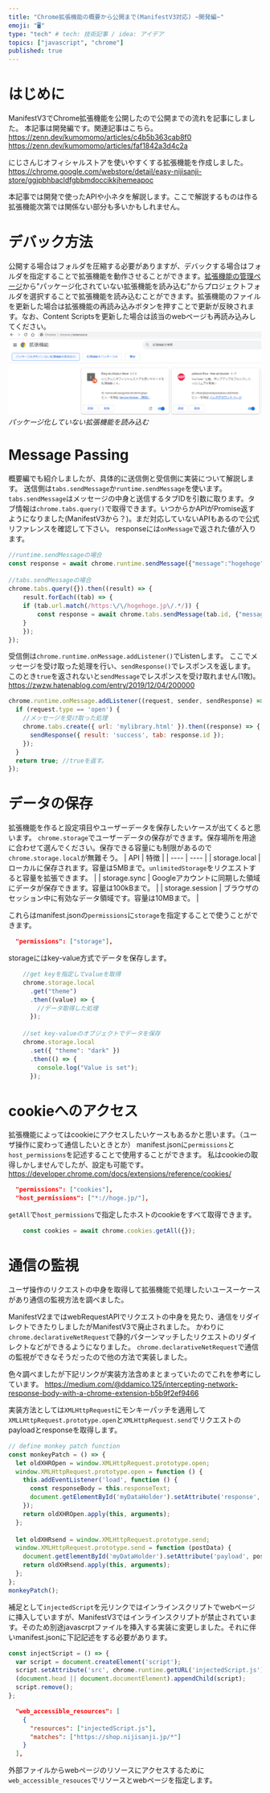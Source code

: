 ```yaml
---
title: "Chrome拡張機能の概要から公開まで(ManifestV3対応) ~開発編~"
emoji: "🖥"
type: "tech" # tech: 技術記事 / idea: アイデア
topics: ["javascript", "chrome"]
published: true
---
```


# はじめに
ManifestV3でChrome拡張機能を公開したので公開までの流れを記事にしました。
本記事は開発編です。関連記事はこちら。
https://zenn.dev/kumomomo/articles/c4b5b363cab8f0
https://zenn.dev/kumomomo/articles/faf1842a3d4c2a

にじさんじオフィシャルストアを使いやすくする拡張機能を作成しました。
https://chrome.google.com/webstore/detail/easy-nijisanji-store/ggjpbhbacldfgbbmdoccikkjhemeapoc

本記事では開発で使ったAPIや小ネタを解説します。ここで解説するものは作る拡張機能次第では関係ない部分も多いかもしれません。

# デバック方法
公開する場合はフォルダを圧縮する必要がありますが、デバックする場合はフォルダを指定することで拡張機能を動作させることができます。[拡張機能の管理ページ](chrome://extensions/)から"パッケージ化されていない拡張機能を読み込む"からプロジェクトフォルダを選択することで拡張機能を読み込むことができます。拡張機能のファイルを更新した場合は拡張機能の再読み込みボタンを押すことで更新が反映されます。なお、Content Scriptsを更新した場合は該当のwebページも再読み込みしてください。
![](/images/1074587eff228f/extensionpage.png)
*パッケージ化していない拡張機能を読み込む*

# Message Passing
概要編でも紹介しましたが、具体的に送信側と受信側に実装について解説します。
送信側は`tabs.sendMessage`か`runtime.sendMessage`を使います。
`tabs.sendMessage`はメッセージの中身と送信するタブIDを引数に取ります。タブ情報は`chrome.tabs.query()`で取得できます。いつからかAPIがPromise返すようになりました(ManifestV3から？)。まだ対応していないAPIもあるので公式リファレンスを確認して下さい。
responseには`onMessage`で返された値が入ります。

```js:sender.js
//runtime.sendMessageの場合
const response = await chrome.runtime.sendMessage({"message":"hogehoge"});

//tabs.sendMessageの場合
chrome.tabs.query({}).then((result) => {
    result.forEach((tab) => {
    if (tab.url.match(/https:\/\/hogehoge.jp\/.*/)) {
        const response = await chrome.tabs.sendMessage(tab.id, {"message":"hogehoge"});
    }
    });
});
```

受信側は`chrome.runtime.onMessage.addListener()`でListenします。
ここでメッセージを受け取った処理を行い、`sendResponse()`でレスポンスを返します。
このとき`true`を返されないと`sendMessage`でレスポンスを受け取れません(1敗)。
https://zwzw.hatenablog.com/entry/2019/12/04/200000
```js:receiver.js
chrome.runtime.onMessage.addListener((request, sender, sendResponse) => {
  if (request.type == 'open') {
    //メッセージを受け取った処理
    chrome.tabs.create({ url: 'mylibrary.html' }).then((response) => {
      sendResponse({ result: 'success', tab: response.id });
    });
  }
  return true; //trueを返す。
});
```
# データの保存
拡張機能を作ると設定項目やユーザーデータを保存したいケースが出てくると思います。
`chrome.storage`でユーザーデータの保存ができます。保存場所を用途に合わせて選んでください。保存できる容量にも制限があるので`chrome.storage.local`が無難そう。
| API | 特徴 |
| ---- | ---- | 
| storage.local | ローカルに保存されます。容量は5MBまで。`unlimitedStorage`をリクエストすると容量を拡張できます。 | 
| storage.sync | Googleアカウントに同期した領域にデータが保存できます。容量は100kBまで。 | 
| storage.session | ブラウザのセッション中に有効なデータ領域です。容量は10MBまで。 | 

これらはmanifest.jsonの`permissions`に`storage`を指定することで使うことができます。
```json
  "permissions": ["storage"],
```

storageにはkey-value方式でデータを保存します。
```js:storage.js
    //get keyを指定してvalueを取得 
    chrome.storage.local
      .get("theme")
      .then((value) => {
        //データ取得した処理
      });

    //set key-valueのオブジェクトでデータを保存
    chrome.storage.local
      .set({ "theme": "dark" })
      .then(() => {
        console.log("Value is set");
      });
```
# cookieへのアクセス
拡張機能によってはcookieにアクセスしたいケースもあるかと思います。（ユーザ操作に変わって通信したいときとか）
manifest.jsonに`permissions`と`host_permissions`を記述することで使用することができます。
私はcookieの取得しかしませんでしたが、設定も可能です。
https://developer.chrome.com/docs/extensions/reference/cookies/
```json
  "permissions": ["cookies"],
  "host_permissions": ["*://hoge.jp/"],
```

`getAll`で`host_permissions`で指定したホストのcookieをすべて取得できます。
```js
    const cookies = await chrome.cookies.getAll({});
```

# 通信の監視
ユーザ操作のリクエストの中身を取得して拡張機能で処理したいユースーケースがあり通信の監視方法を調べました。

ManifestV2まではwebRequestAPIでリクエストの中身を見たり、通信をリダイレクトできたりしましたがManifestV3で廃止されました。
かわりに`chrome.declarativeNetRequest`で静的パターンマッチしたリクエストのリダイレクトなどができるようになりました。
`chrome.declarativeNetRequest`で通信の監視ができなそうだったので他の方法で実装しました。

色々調べましたが下記リンクが実装方法含めまとまっていたのでこれを参考にしています。
https://medium.com/@ddamico.125/intercepting-network-response-body-with-a-chrome-extension-b5b9f2ef9466

実装方法としては`XMLHttpRequest`にモンキーパッチを適用して`XMLLHttpRequest.prototype.open`と`XMLHttpRequest.send`でリクエストのpayloadとresponseを取得します。

```js:injectedScript.js
// define monkey patch function
const monkeyPatch = () => {
  let oldXHROpen = window.XMLHttpRequest.prototype.open;
  window.XMLHttpRequest.prototype.open = function () {
    this.addEventListener('load', function () {
      const responseBody = this.responseText;
      document.getElementById('myDataHolder').setAttribute('response', responseBody);
    });
    return oldXHROpen.apply(this, arguments);
  };

  let oldXHRsend = window.XMLHttpRequest.prototype.send;
  window.XMLHttpRequest.prototype.send = function (postData) {
    document.getElementById('myDataHolder').setAttribute('payload', postData);
    return oldXHRsend.apply(this, arguments);
  };
};
monkeyPatch();
```

補足として`injectedScript`を元リンクではインラインスクリプトでwebページに挿入していますが、ManifestV3ではインラインスクリプトが禁止されています。そのため別途javascrptファイルを挿入する実装に変更しました。それに伴いmanifest.jsonに下記記述をする必要があります。
```js:inject.js
const injectScript = () => {
  var script = document.createElement('script');
  script.setAttribute('src', chrome.runtime.getURL('injectedScript.js'));
  (document.head || document.documentElement).appendChild(script);
  script.remove();
};
```

```json:manifest.json
  "web_accessible_resources": [
    {
      "resources": ["injectedScript.js"],
      "matches": ["https://shop.nijisanji.jp/*"]
    }
  ],
```
外部ファイルからwebページのリソースにアクセスするために`web_accessible_resouces`でリソースとwebページを指定します。


